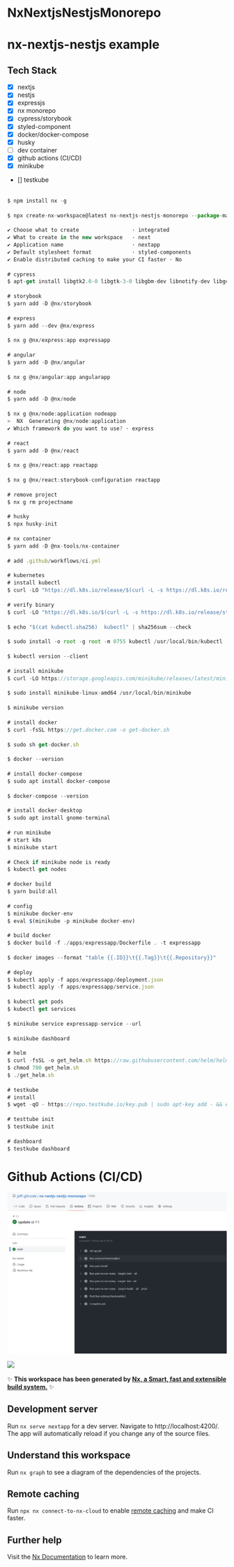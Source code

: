 # NxNextjsNestjsMonorepo

# nx-nextjs-nestjs example

## Tech Stack
- [x] nextjs
- [x] nestjs
- [x] expressjs
- [x] nx monorepo
- [x] cypress/storybook
- [x] styled-component
- [x] docker/docker-compose
- [x] husky
- [ ] dev container
- [x] github actions (CI/CD)
- [x] minikube
- [] testkube

````javascript

$ npm install nx -g

$ npx create-nx-workspace@latest nx-nextjs-nestjs-monorepo --package-manager=yarn

✔ Choose what to create                 · integrated
✔ What to create in the new workspace   · next
✔ Application name                      · nextapp
✔ Default stylesheet format             · styled-components
✔ Enable distributed caching to make your CI faster · No

# cypress
$ apt-get install libgtk2.0-0 libgtk-3-0 libgbm-dev libnotify-dev libgconf-2-4 libnss3 libxss1 libasound2 libxtst6 xauth xvfb

# storybook
$ yarn add -D @nx/storybook

# express
$ yarn add --dev @nx/express

$ nx g @nx/express:app expressapp

# angular
$ yarn add -D @nx/angular

$ nx g @nx/angular:app angularapp

# node
$ yarn add -D @nx/node

$ nx g @nx/node:application nodeapp
>  NX  Generating @nx/node:application
✔ Which framework do you want to use? · express

# react
$ yarn add -D @nx/react

$ nx g @nx/react:app reactapp

$ nx g @nx/react:storybook-configuration reactapp

# remove project
$ nx g rm projectname

# husky
$ npx husky-init

# nx container
$ yarn add -D @nx-tools/nx-container

# add .github/workflows/ci.yml

# kubernetes
# install kubectl
$ curl -LO "https://dl.k8s.io/release/$(curl -L -s https://dl.k8s.io/release/stable.txt)/bin/linux/amd64/kubectl"

# verify binary
$ curl -LO "https://dl.k8s.io/$(curl -L -s https://dl.k8s.io/release/stable.txt)/bin/linux/amd64/kubectl.sha256"

$ echo "$(cat kubectl.sha256)  kubectl" | sha256sum --check

$ sudo install -o root -g root -m 0755 kubectl /usr/local/bin/kubectl

$ kubectl version --client

# install minikube
$ curl -LO https://storage.googleapis.com/minikube/releases/latest/minikube-linux-amd64

$ sudo install minikube-linux-amd64 /usr/local/bin/minikube

$ minikube version

# install docker
$ curl -fsSL https://get.docker.com -o get-docker.sh

$ sudo sh get-docker.sh

$ docker --version

# install docker-compose
$ sudo apt install docker-compose

$ docker-compose --version

# install docker-desktop
$ sudo apt install gnome-terminal

# run minikube
# start k8s
$ minikube start

# Check if minikube node is ready
$ kubectl get nodes

# docker build
$ yarn build:all

# config
$ minikube docker-env 
$ eval $(minikube -p minikube docker-env)

# build docker
$ docker build -f ./apps/expressapp/Dockerfile . -t expressapp

$ docker images --format "table {{.ID}}\t{{.Tag}}\t{{.Repository}}"

# deploy
$ kubectl apply -f apps/expressapp/deployment.json 
$ kubectl apply -f apps/expressapp/service.json 

$ kubectl get pods
$ kubectl get services

$ minikube service expressapp-service --url

$ minikube dashboard

# helm
$ curl -fsSL -o get_helm.sh https://raw.githubusercontent.com/helm/helm/main/scripts/get-helm-3
$ chmod 700 get_helm.sh
$ ./get_helm.sh

# testkube
# install
$ wget -qO - https://repo.testkube.io/key.pub | sudo apt-key add - && echo "deb https://repo.testkube.io/linux linux main" | sudo tee -a /etc/apt/sources.list && sudo apt-get update && sudo apt-get install -y testkube

# testtube init
$ testkube init

# dashboard
$ testkube dashboard
````

# Github Actions (CI/CD)
![alt text](./doc/github-actions.jpg)

<a alt="Nx logo" href="https://nx.dev" target="_blank" rel="noreferrer"><img src="https://raw.githubusercontent.com/nrwl/nx/master/images/nx-logo.png" width="45"></a>

✨ **This workspace has been generated by [Nx, a Smart, fast and extensible build system.](https://nx.dev)** ✨

## Development server

Run `nx serve nextapp` for a dev server. Navigate to http://localhost:4200/. The app will automatically reload if you change any of the source files.

## Understand this workspace

Run `nx graph` to see a diagram of the dependencies of the projects.

## Remote caching

Run `npx nx connect-to-nx-cloud` to enable [remote caching](https://nx.app) and make CI faster.

## Further help

Visit the [Nx Documentation](https://nx.dev) to learn more.
